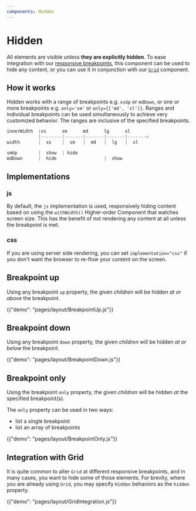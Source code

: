 ```yaml
---
components: Hidden
---
```


# Hidden

All elements are visible unless **they are explicitly hidden**.
To ease integration with our [responsive breakpoints](/layout/basics),
this component can be used to hide any content,
or you can use it in conjunction with our [`Grid`](/layout/grid) component.

## How it works

Hidden works with a range of breakpoints e.g. `xsUp` or `mdDown`, or one or more breakpoints e.g. `only='sm'` or `only={['md', 'xl']}`.
Ranges and individual breakpoints can be used simultaneously to achieve very customized behavior.
The ranges are inclusive of the specified breakpoints.

```js
innerWidth  |xs      sm      md      lg      xl
            |--------|-------|-------|-------|------->
width       |  xs    |  sm   |  md   |  lg   |  xl

smUp        |  show  | hide
mdDown      |  hide                  |  show

```

## Implementations

### js

By default, the `js` implementation is used, responsively hiding content based on using the `withWidth()` Higher-order Component that watches screen size.
This has the benefit of not rendering any content at all unless the breakpoint is met.

### css

If you are using server side rendering, you can set `implementation="css"` if you don't want the browser to re-flow your content on the screen.

## Breakpoint up

Using any breakpoint `up` property, the given *children* will be hidden *at or above* the breakpoint.

{{"demo": "pages/layout/BreakpointUp.js"}}

## Breakpoint down

Using any breakpoint `down` property, the given *children* will be hidden *at or below* the breakpoint.

{{"demo": "pages/layout/BreakpointDown.js"}}

## Breakpoint only

Using the breakpoint `only` property, the given *children* will be hidden *at* the specified breakpoint(s).

The `only` property can be used in two ways:
 - list a single breakpoint
 - list an array of breakpoints

{{"demo": "pages/layout/BreakpointOnly.js"}}

## Integration with Grid

It is quite common to alter `Grid` at different responsive breakpoints, and in many cases, you want to hide some of those elements.
For brevity, where you are already using `Grid`, you may specify `Hidden` behaviors as the `hidden` property.

{{"demo": "pages/layout/GridIntegration.js"}}
